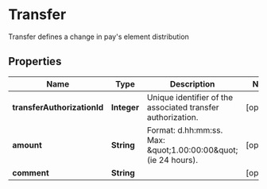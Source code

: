 

# Transfer

Transfer defines a change in pay's element distribution

## Properties

| Name | Type | Description | Notes |
|------------ | ------------- | ------------- | -------------|
|**transferAuthorizationId** | **Integer** | Unique identifier of the associated transfer authorization. |  [optional] |
|**amount** | **String** | Format: d.hh:mm:ss. Max: \&quot;1.00:00:00\&quot; (ie 24 hours). |  [optional] |
|**comment** | **String** |  |  [optional] |



